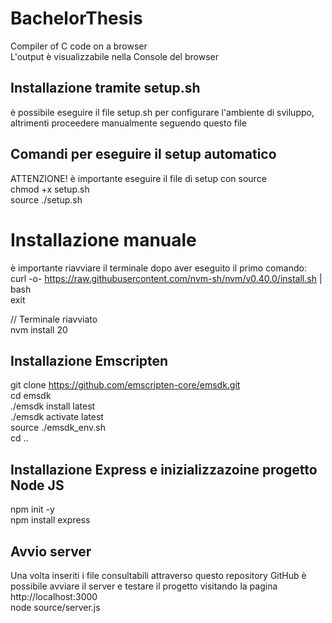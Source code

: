 # BachelorThesis
Compiler of C code on a browser  
L'output è visualizzabile nella Console del browser

## Installazione tramite setup.sh
è possibile eseguire il file setup.sh per configurare l'ambiente di sviluppo, altrimenti proceedere manualmente seguendo questo file  

## Comandi per eseguire il setup automatico  
ATTENZIONE! è importante eseguire il file di setup con source  
chmod +x setup.sh  
source ./setup.sh  


# Installazione manuale
è importante riavviare il terminale dopo aver eseguito il primo comando:  
curl -o- https://raw.githubusercontent.com/nvm-sh/nvm/v0.40.0/install.sh | bash  
exit  

// Terminale riavviato  
nvm install 20	  

## Installazione Emscripten
git clone https://github.com/emscripten-core/emsdk.git  
cd emsdk  
./emsdk install latest  
./emsdk activate latest  
source ./emsdk_env.sh  
cd ..

## Installazione Express e inizializzazoine progetto Node JS
npm init -y  
npm install express

## Avvio server 
Una volta inseriti i file consultabili attraverso questo repository GitHub è possibile avviare il server e testare il progetto visitando la pagina http://localhost:3000  
node source/server.js
